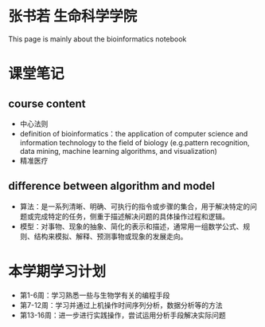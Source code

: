 # 张书若 生命科学学院
This page is mainly about the bioinformatics notebook



# 课堂笔记
## course content
- 中心法则
- definition of bioinformatics：the application of computer science and information technology to the field of biology (e.g.pattern recognition, data mining, machine learning algorithms, and visualization)
- 精准医疗
## difference between algorithm and model
- 算法：是一系列清晰、明确、可执行的指令或步骤的集合，用于解决特定的问题或完成特定的任务，侧重于描述解决问题的具体操作过程和逻辑。
- 模型：对事物、现象的抽象、简化的表示和描述，通常用一组数学公式、规则、结构来模拟、解释、预测事物或现象的发展走向。
# 本学期学习计划
- 第1-6周：学习熟悉一些与生物学有关的编程手段
- 第7-12周：学习并通过上机操作时间序列分析，数据分析等的方法
- 第13-16周：进一步进行实践操作，尝试运用分析手段解决实际问题
